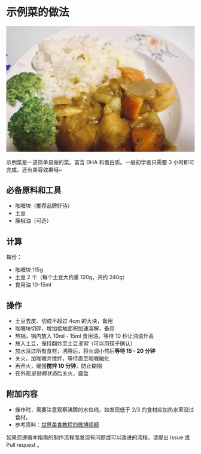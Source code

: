 <!-- 这是 HowToCook 菜谱仓库中的示例菜谱模板文件。 -->
<!-- 注意：在编写时，中文与英文或数字之间必须有且仅有一个空格。 -->
<!-- 注意：在编写时，标题与正文之间必须有且仅有一个空行。 -->

# 示例菜的做法

<!-- 标题必须是 `菜名` + `的做法`。和文件名一致。 -->

<!-- 如果有图片更好。 -->

![示例菜成品](./示例菜.jpg)

<!-- 在这里简单介绍菜的特点、营养价值、难度、预计制作时长。 -->
示例菜是一道简单易做的菜。富含 DHA 和蛋白质。一般初学者只需要 3 小时即可完成。还有美容效果哦~

## 必备原料和工具

<!-- 在这里列出必需原料。以方便大家快速判断自己手边的材料是否足够。-->

<!-- 注意：某些原料已经在厨房采购部分提及。这里不要重复提及： -->
<!-- 燃气灶, 饮用水, 锅, 食用油, 碗与盘子, 筷子, 炒勺, 洗涤剂, 抹布, 钢丝球, 菜刀 -->

<!-- 可以推荐购买哪个品牌的来方便决策。 -->

- 咖喱块（推荐品牌好侍）
- 土豆
- 藤椒油（可选）

## 计算

<!-- 这一章节里介绍一些计算公式，求得原料的量、重要的时间参数、混合比例，以便在后续操作中引用。 -->

<!-- 这里有两种情况： -->
<!-- 1. 可能会大批量做菜。例如：食堂给全校学生做西红柿鸡蛋、米饭、米粥。这种情况需要给出计算公式。 -->
<!-- 2. 固定菜量的产品菜。每份的容量一致而永远不会发生变化。这种情况需要给出一份的量。 -->

每份：

<!-- 对于大小不一的食材，必须给出质量参考 -->
<!-- 对于可以自行斟酌加量的食材，必须给出建议添加的范围 -->
<!-- 请不要使用有大有小的容器作为单位！这会令人困惑，难以后续精准化。请使用毫升！ -->

- 咖喱块 115g
- 土豆 2 个（每个土豆大约重 120g，共约 240g）
- 食用油 10-15ml

## 操作

<!-- 在这里详细描述做菜的全部流程。 -->
<!-- 不允许使用不精准描述的词汇，例如：`适 量`、`少 量`、`中 量`、`适 当`。 -->
<!-- 在这里，如果操作的食材不是“全部食材”而是“部分食材”，也必须指明。否则默认指定的是全部原料。例如这里‘土豆’表示‘全部准备好的土豆’。 -->

- 土豆去皮、切成不超过 4cm 的大块，备用
- 咖喱块切碎，增加接触面积加速溶解，备用
- 热锅，锅内放入 10ml - 15ml 食用油。等待 10 秒让油温升高
- 放入土豆，保持翻炒至土豆*变软*（可以用筷子确认）<!-- 在描述过程时不得加入上文或原材料中未提及的食材。 -->
- 加水没过所有食材，沸腾后，将火调小然后**等待 15 - 20 分钟** <!-- 对于可以自行斟酌加量的食材，必须给出建议的范围 -->
- 关火，加咖喱并搅拌，等待直至咖喱融化 <!-- 凡是需要等待的步骤必须给出`等待时间计算公式`或`结束一个步骤的判断标准` -->
- 再开火，缓慢**搅拌 10 分钟**，防止糊锅
- 在外观*呈粘稠状态*后关火，盛盘

## 附加内容

<!-- 在这里额外补充一些注意事项、参考资料、安全须知等。 -->

- 操作时，需要注意观察沸腾的水位线，如发现低于 2/3 的食材应加热水至没过食材。
- 参考资料：[世界美食教程的微博视频](http://t.cn/EJ77yFy)

<!-- 必须保留下面的文字。 -->
如果您遵循本指南的制作流程而发现有问题或可以改进的流程，请提出 Issue 或 Pull request 。

<!-- 在提交 Pull Request 前，请删除模板中的所有注释。 -->
